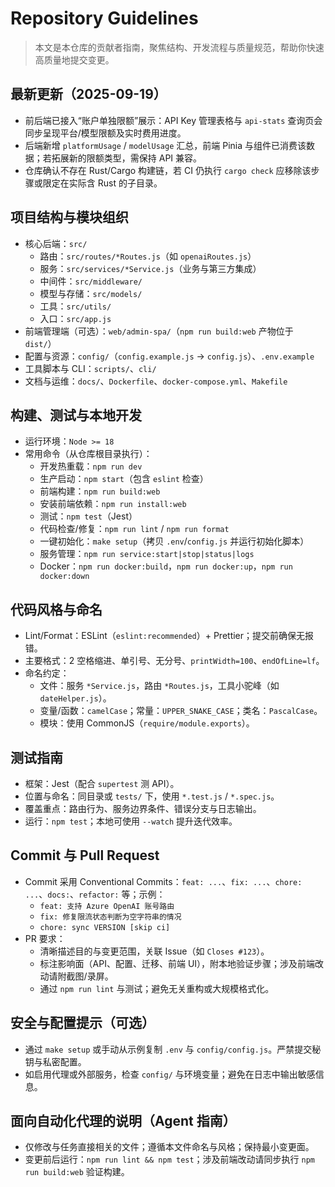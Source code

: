# Repository Guidelines

> 本文是本仓库的贡献者指南，聚焦结构、开发流程与质量规范，帮助你快速高质量地提交变更。

## 最新更新（2025-09-19）
- 前后端已接入“账户单独限额”展示：API Key 管理表格与 `api-stats` 查询页会同步呈现平台/模型限额及实时费用进度。
- 后端新增 `platformUsage` / `modelUsage` 汇总，前端 Pinia 与组件已消费该数据；若拓展新的限额类型，需保持 API 兼容。
- 仓库确认不存在 Rust/Cargo 构建链，若 CI 仍执行 `cargo check` 应移除该步骤或限定在实际含 Rust 的子目录。

## 项目结构与模块组织
- 核心后端：`src/`
  - 路由：`src/routes/*Routes.js`（如 `openaiRoutes.js`）
  - 服务：`src/services/*Service.js`（业务与第三方集成）
  - 中间件：`src/middleware/`
  - 模型与存储：`src/models/`
  - 工具：`src/utils/`
  - 入口：`src/app.js`
- 前端管理端（可选）：`web/admin-spa/`（`npm run build:web` 产物位于 `dist/`）
- 配置与资源：`config/`（`config.example.js` → `config.js`）、`.env.example`
- 工具脚本与 CLI：`scripts/`、`cli/`
- 文档与运维：`docs/`、`Dockerfile`、`docker-compose.yml`、`Makefile`

## 构建、测试与本地开发
- 运行环境：`Node >= 18`
- 常用命令（从仓库根目录执行）：
  - 开发热重载：`npm run dev`
  - 生产启动：`npm start`（包含 `eslint` 检查）
  - 前端构建：`npm run build:web`
  - 安装前端依赖：`npm run install:web`
  - 测试：`npm test`（Jest）
  - 代码检查/修复：`npm run lint` / `npm run format`
  - 一键初始化：`make setup`（拷贝 `.env`/`config.js` 并运行初始化脚本）
  - 服务管理：`npm run service:start|stop|status|logs`
  - Docker：`npm run docker:build`，`npm run docker:up`，`npm run docker:down`

## 代码风格与命名
- Lint/Format：ESLint（`eslint:recommended`）+ Prettier；提交前确保无报错。
- 主要格式：2 空格缩进、单引号、无分号、`printWidth=100`、`endOfLine=lf`。
- 命名约定：
  - 文件：服务 `*Service.js`，路由 `*Routes.js`，工具小驼峰（如 `dateHelper.js`）。
  - 变量/函数：`camelCase`；常量：`UPPER_SNAKE_CASE`；类名：`PascalCase`。
  - 模块：使用 CommonJS（`require/module.exports`）。

## 测试指南
- 框架：Jest（配合 `supertest` 测 API）。
- 位置与命名：同目录或 `tests/` 下，使用 `*.test.js` / `*.spec.js`。
- 覆盖重点：路由行为、服务边界条件、错误分支与日志输出。
- 运行：`npm test`；本地可使用 `--watch` 提升迭代效率。

## Commit 与 Pull Request
- Commit 采用 Conventional Commits：`feat: ...`、`fix: ...`、`chore: ...`、`docs:`、`refactor:` 等；示例：
  - `feat: 支持 Azure OpenAI 账号路由`
  - `fix: 修复限流状态判断为空字符串的情况`
  - `chore: sync VERSION [skip ci]`
- PR 要求：
  - 清晰描述目的与变更范围，关联 Issue（如 `Closes #123`）。
  - 标注影响面（API、配置、迁移、前端 UI），附本地验证步骤；涉及前端改动请附截图/录屏。
  - 通过 `npm run lint` 与测试；避免无关重构或大规模格式化。

## 安全与配置提示（可选）
- 通过 `make setup` 或手动从示例复制 `.env` 与 `config/config.js`。严禁提交秘钥与私密配置。
- 如启用代理或外部服务，检查 `config/` 与环境变量；避免在日志中输出敏感信息。

## 面向自动化代理的说明（Agent 指南）
- 仅修改与任务直接相关的文件；遵循本文件命名与风格；保持最小变更面。
- 变更前后运行：`npm run lint && npm test`；涉及前端改动请同步执行 `npm run build:web` 验证构建。

